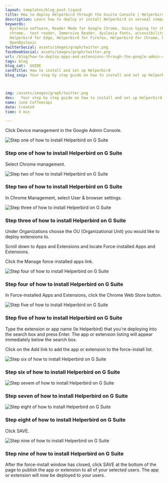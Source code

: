 ```yaml
---
layout: templates/blog_post.liquid
title: How to deploy Helperbird through the Gsuite Console | Helperbird
description: Learn how to deploy or install Helperbird in serveal computers at once.
keywords:
  Dyslexia software, Reader Mode for Google Chrome, Voice typing for chrome, Text to speech for
  chrome,  text reader, Immersive Reader, dyslexia fonts, accessibility software, dyslexia software,
  Helperbird for Edge, Helperbird for Firefox, Helperbird for Chrome, Opendyslexic for Chrome,
  OpenDyslexic
twitterSocial: assets/images/graph/twitter.png
facebookSocial: assets/images/graph/twitter.png
url: /blog/how-to-deploy-apps-and-extensions-through-the-google-admin-console/
tags: blog
blog_cat:  GUIDE
cardTitle: How to install and set up Helperbird
blog_snip: Your step by step guide on how to install and set up Helperbird.



img: /assets/images/graph/twitter.png
des:   Your step by step guide on how to install and set up Helperbird.
name: June Coffeecups
date: Created
time: 4 min

---
```


  

Click Device management in the Google Admin Console.

  

![Step one of how to install Helperbird on G Suite](/assets/images/blog/how-to-deploy-apps-and-extensions-through-the-google-admin-console/steps_1.png)

  

### Step one of how to install Helperbird on G Suite

  

Select Chrome management.

  

![Step two of how to install Helperbird on G Suite](/assets/images/blog/how-to-deploy-apps-and-extensions-through-the-google-admin-console/steps_2.png)

  

### Step two of how to install Helperbird on G Suite

  

In Chrome Management, select User & browser settings.

  

![Step three of how to install Helperbird on G Suite](/assets/images/blog/how-to-deploy-apps-and-extensions-through-the-google-admin-console/steps_3.png)

  

### Step three of how to install Helperbird on G Suite

  

Under Organizations choose the OU (Organizational Unit) you would like to deploy extensions to.

Scroll down to Apps and Extensions and locate Force-installed Apps and Extensions.

  

Click the Manage force-installed apps link.

  

![Step four of how to install Helperbird on G Suite](/assets/images/blog/how-to-deploy-apps-and-extensions-through-the-google-admin-console/steps_4.png)

  

### Step four of how to install Helperbird on G Suite

  

In Force-installed Apps and Extensions, click the Chrome Web Store button.

  

![Step five of how to install Helperbird on G Suite](/assets/images/blog/how-to-deploy-apps-and-extensions-through-the-google-admin-console/steps_5.png)

  

### Step five of how to install Helperbird on G Suite

  

Type the extension or app name (Ie Helperbird) that you're deploying into the search box and press Enter. The app or extension listing will appear immediately below the search box.

Click on the Add link to add the app or extension to the force-install list.

  

![Step six of how to install Helperbird on G Suite](/assets/images/blog/how-to-deploy-apps-and-extensions-through-the-google-admin-console/steps_6.png)

  

### Step six of how to install Helperbird on G Suite

  

![Step sevem of how to install Helperbird on G Suite](/assets/images/blog/how-to-deploy-apps-and-extensions-through-the-google-admin-console/steps_7.png)

  

### Step seven of how to install Helperbird on G Suite

  

![Step eight of how to install Helperbird on G Suite](/assets/images/blog/how-to-deploy-apps-and-extensions-through-the-google-admin-console/steps_8.png)

  

### Step eight of how to install Helperbird on G Suite

  

Click SAVE.

  

![Step nine of how to install Helperbird on G Suite](/assets/images/blog/how-to-deploy-apps-and-extensions-through-the-google-admin-console/steps_9.png)

  

### Step nine of how to install Helperbird on G Suite

  

After the force-install window has closed, click SAVE at the bottom of the page to publish the app or extension to all of your selected users. The app or extension will now be deployed to your users.